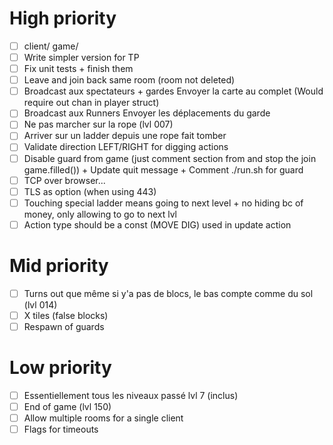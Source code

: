 # High priority

- [ ] client/ game/
- [ ] Write simpler version for TP
- [ ] Fix unit tests + finish them
- [ ] Leave and join back same room (room not deleted)
- [ ] Broadcast aux spectateurs + gardes Envoyer la carte au complet (Would require out chan in player struct)
- [ ] Broadcast aux Runners
      Envoyer les déplacements du garde
- [ ] Ne pas marcher sur la rope (lvl 007)
- [ ] Arriver sur un ladder depuis une rope fait tomber
- [ ] Validate direction LEFT/RIGHT for digging actions
- [ ] Disable guard from game (just comment section from and stop the join game.filled()) + Update quit message + Comment ./run.sh for guard
- [ ] TCP over browser...
- [ ] TLS as option (when using 443)
- [ ] Touching special ladder means going to next level + no hiding bc of money, only allowing to go to next lvl
- [ ] Action type should be a const (MOVE DIG) used in update action

# Mid priority

- [ ] Turns out que même si y'a pas de blocs, le bas compte comme du sol (lvl 014)
- [ ] X tiles (false blocks)
- [ ] Respawn of guards

# Low priority

- [ ] Essentiellement tous les niveaux passé lvl 7 (inclus)
- [ ] End of game (lvl 150)
- [ ] Allow multiple rooms for a single client
- [ ] Flags for timeouts
